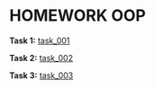# HOMEWORK OOP

__Task 1:__ [task_001](https://github.com/dmitry-40in/JAVA/tree/main/hw_OOP_01)

__Task 2:__ [task_002](https://github.com/dmitry-40in/JAVA/tree/main/hw_OOP_02)

__Task 3:__ [task_003](https://github.com/dmitry-40in/JAVA/tree/main/hw_oop_03)
